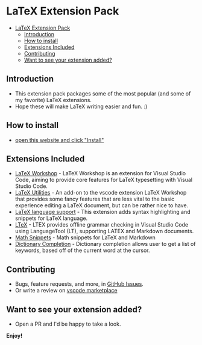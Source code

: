# LaTeX Extension Pack

<!-- TOC -->

- [LaTeX Extension Pack](#latex-extension-pack)
  - [Introduction](#introduction)
  - [How to install](#how-to-install)
  - [Extensions Included](#extensions-included)
  - [Contributing](#contributing)
  - [Want to see your extension added?](#want-to-see-your-extension-added)

<!-- /TOC -->

## Introduction

- This extension pack packages some of the most popular (and some of my favorite) LaTeX extensions.
- Hope these will make LaTeX writing easier and fun. :)

## How to install

- [open this website and click "Install"](https://marketplace.visualstudio.com/items?itemName=bat67.latex-extension-pack#overview)

## Extensions Included

- [LaTeX Workshop](https://marketplace.visualstudio.com/items?itemName=James-Yu.latex-workshop) - LaTeX Workshop is an extension for Visual Studio Code, aiming to provide core features for LaTeX typesetting with Visual Studio Code.
- [LaTeX Utilities](https://marketplace.visualstudio.com/items?itemName=tecosaur.latex-utilities) - An add-on to the vscode extension LaTeX Workshop that provides some fancy features that are less vital to the basic experience editing a LaTeX document, but can be rather nice to have. 
- [LaTeX language support](https://marketplace.visualstudio.com/items?itemName=torn4dom4n.latex-support) - This extension adds syntax highlighting and snippets for LaTeX language.
- [LTeX](https://marketplace.visualstudio.com/items?itemName=valentjn.vscode-ltex) - LTEX provides offline grammar checking in Visual Studio Code using LanguageTool (LT), supporting LATEX and Markdown documents.
- [Math Snippets](https://marketplace.visualstudio.com/items?itemName=thomanq.math-snippets) - Math snippets for LaTeX and Markdown
- [Dictionary Completion](https://marketplace.visualstudio.com/items?itemName=yzhang.dictionary-completion) - Dictionary completion allows user to get a list of keywords, based off of the current word at the cursor.

## Contributing

- Bugs, feature requests, and more, in [GitHub Issues](https://github.com/bat67/latex-extension-pack/issues).
- Or write a review on [vscode marketplace](https://marketplace.visualstudio.com/items?itemName=bat67.latex-extension-pack#review-details)

## Want to see your extension added?

- Open a PR and I'd be happy to take a look.

**Enjoy!**
